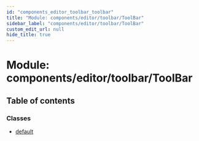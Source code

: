 ```yaml
---
id: "components_editor_toolbar_toolbar"
title: "Module: components/editor/toolbar/ToolBar"
sidebar_label: "components/editor/toolbar/ToolBar"
custom_edit_url: null
hide_title: true
---
```


# Module: components/editor/toolbar/ToolBar

## Table of contents

### Classes

- [default](../classes/components_editor_toolbar_toolbar.default.md)
